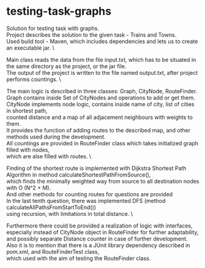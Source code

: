 # testing-task-graphs
Solution for testing task with graphs. \
Project describes the solution to the given task - Trains and Towns. \
Used build tool - Maven, which includes dependencies and lets us to create an executable jar. \

Main class reads the data from the file input.txt, which has to be situated in the same directory as the project, or the jar file. \
The output of the project is written to the file named output.txt, after project performs countings. \

The main logic is described in three classes: Graph, CityNode, RouteFinder. \
Graph contains inside Set of CityNodes and operations to add or get them. \
CityNode implements node logic, contains inside name of city, list of cities in shortest path, \
counted distance and a map of all adjacement neighbours with weights to them. \
It provides the function of adding routes to the described map, and other methods used during the development. \
All countings are provided in RouteFinder class which takes initialized graph filled with nodes, \
which are alse filled with routes. \

Finding of the shortest route is implemented with Dijkstra Shortest Path Algorithm in method calculateShortestPathFromSource(), \
which finds the minimally weighted way from source to all destination nodes with O (N^2 + M). \
And other methods for counting routes for questions are provided \
In the last tenth question, there was implemented DFS (method calculateAllPathsFromStartToEnd()) \
using recursion, with limitations in total distance. \

Furthermore there could be provided a realization of logic with interfaces, \
especially instead of CityNode object in RouteFinder for further adaptability, \
and possibly separate Distance counter in case of further development. \
Also it is to mention that there is a JUnit library dependency described in pom.xml, and RouteFinderTest class, \
which used with the aim of testing the RouteFinder class.
